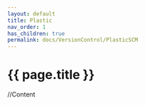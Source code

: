 ```yaml
---
layout: default
title: Plastic
nav_order: 1
has_children: true
permalink: docs/VersionControl/PlasticSCM
---
```


{{ page.title }}
======================

//Content